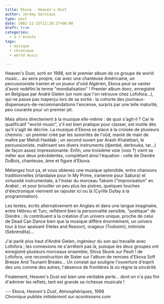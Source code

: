 ```yaml
---
title: Ekova - Heaven's Dust
author: Jérémy Garniaux
type: post
date: 2002-12-25T12:20:27+00:00
draft: true
categories:
  - à l'écoute
tags:
  - musique
  - chronique
  - world music

---
```

Heaven's Dust, sorti en 1998, est le premier album de ce groupe de world music... au sens propre, car avec une chanteuse Américaine, un percussioniste Iranien et un joueur d'oûd Algérien, Ekova peut se vanter d'avoir redéfini le terme "mondialisation" !
Premier album donc, enregistré en Belgique par André Gielen (un nom que l'on retrouve chez Lofofora...), qui ne passe pas inaperçu lors de sa sortie : la cohorte des journaux-dispenseurs-de-recommandations l'encense, surpris par une telle maturité, peu courante pour un premier jet.

Mais allons directement à la musique elle-même : de quoi s'agit-il ? Car le qualificatif "world-music", s'il est bien pratique pour classer, est inutile dès qu'il s'agit de décrire.
La musique d'Ekova se place à la croisée de plusieurs chemins : un premier créé par les sonorités de l'oûd, manié de main de maître par Mehdi Haddab ; un second ouvert par Arash Khalatbari, le percussioniste, maîtrisant ses divers instruments (djembé, derbouka, tar...) de façon assez impressionante. Enfin, une troisième voie (voix ?) vient se mêler aux deux précédentes, complétant ainsi l'équation : celle de Dierdre DuBois, chanteuse, âme et figure d'Ekova.

Mélangez tout ça, et vous obtenez une musique splendide, entre chansons traditionnelles (irlandaise pour In My Prime, iranienne pour Sabura) et virtuosité instrumentale, à l'instar du morceau Taksim ("improvisation" en Arabe) ; et pour brouiller un peu plus les pistres, quelques touches d'électronique viennent se rajouter ici ou là (Cyrille Dufay à la programmation).

Les textes, écrits alternativement en Anglais et dans une langue imaginaire, entre Hébreu et Turc, reflètent bien la personnalité sensible, "poétique" de Dierdre ; ils contribuent à la création d'un univers unique, proche de celui de Dead Can Dance bien que la musique diffère énormément, un univers tour à tour apaisant (Helas and Reason), orageux (Todosim), intimiste (Sebrendita)...

J'ai parlé plus haut d'André Gielen, ingénieur du son qui travaille avec Lofofora ; les connexions ne s'arrêtent pas là, puisque les deux groupes ont enregistré plusieurs morceaux ensemble, Shiva Skunk sur Peuh ! de Lofofora, une reconstruction de Sister sur l'album de remixes d'Ekova Soft Breeze And Tsunami Breaks... Un constat qui souligne l'ouverture d'esprit des uns comme des autres, l'absence de frontières là où règne la sincérité.

Finalement, Heaven's Dust est bien une véritable perle... dont on n'a pas fini d'admirer les reflets, tant est grande sa richesse musicale !

--- Ekova, _Heaven's Dust_, Atmosphériques, 1998  
_Chronique publiée initialement sur acontresens.com_